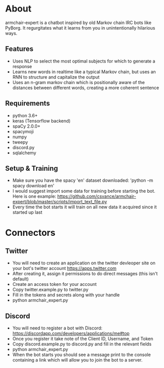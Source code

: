 # About
armchair-expert is a chatbot inspired by old Markov chain IRC bots like PyBorg. It regurgitates what it learns from you in unintentionally hilarious ways.

## Features
- Uses NLP to select the most optimal subjects for which to generate a response
- Learns new words in realtime like a typical Markov chain, but uses an RNN to structure and capitalize the output
- Uses an n-gram markov chain which is positionally aware of the distances between different words, creating a more coherent sentence

## Requirements
- python 3.6+
- keras (Tensorflow backend)
- spaCy 2.0.0+
- spacymoji
- numpy
- tweepy
- discord.py
- sqlalchemy

## Setup & Training
- Make sure you have the spacy 'en' dataset downloaded: 'python -m spacy download en'
- I would suggest import some data for training before starting the bot. Here is one example: https://github.com/csvance/armchair-expert/blob/master/scripts/import_text_file.py
- Every time the bot starts it will train on all new data it acquired since it started up last

# Connectors
## Twitter
- You will need to create an application on the twitter devleoper site on your bot's twitter account https://apps.twitter.com
- After creating it, assign it permissions to do direct messages (this isn't default)
- Create an access token for your account
- Copy twitter.example.py to twitter.py
- Fill in the tokens and secrets along with your handle
- python armchair_expert.py

## Discord
- You will need to register a bot with Discord: https://discordapp.com/developers/applications/me#top
- Once you register it take note of the Client ID, Username, and Token
- Copy discord.example.py to discord.py and fill in the relevant fields
- python armchair_expert.py
- When the bot starts you should see a message print to the console containing a link which will allow you to join the bot to a server.
